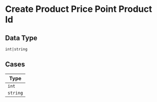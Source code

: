 
# Create Product Price Point Product Id

## Data Type

`int|string`

## Cases

| Type |
|  --- |
| `int` |
| `string` |

